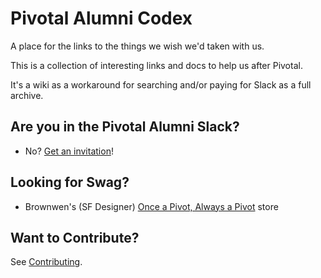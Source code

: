 # Pivotal Alumni Codex

A place for the links to the things we wish we'd taken with us.

This is a collection of interesting links and docs to help us after Pivotal.

It's a wiki as a workaround for searching and/or paying for Slack as a full
archive.

## Are you in the Pivotal Alumni Slack?

- No? [Get an invitation](https://pivotal.fun)!

## Looking for Swag?

- Brownwen's (SF Designer)
  [Once a Pivot, Always a Pivot](https://always-a-pivot.creator-spring.com/)
  store

## Want to Contribute?

See [Contributing](/contributing/).
